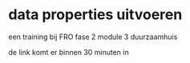 # data properties uitvoeren

een training bij FRO fase 2 module 3 duurzaamhuis 

de link komt er binnen 30 minuten in
